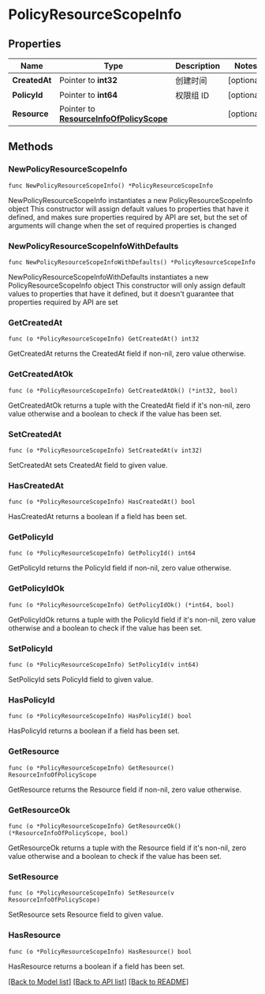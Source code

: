 # PolicyResourceScopeInfo

## Properties

Name | Type | Description | Notes
------------ | ------------- | ------------- | -------------
**CreatedAt** | Pointer to **int32** | 创建时间 | [optional] 
**PolicyId** | Pointer to **int64** | 权限组 ID | [optional] 
**Resource** | Pointer to [**ResourceInfoOfPolicyScope**](ResourceInfoOfPolicyScope.md) |  | [optional] 

## Methods

### NewPolicyResourceScopeInfo

`func NewPolicyResourceScopeInfo() *PolicyResourceScopeInfo`

NewPolicyResourceScopeInfo instantiates a new PolicyResourceScopeInfo object
This constructor will assign default values to properties that have it defined,
and makes sure properties required by API are set, but the set of arguments
will change when the set of required properties is changed

### NewPolicyResourceScopeInfoWithDefaults

`func NewPolicyResourceScopeInfoWithDefaults() *PolicyResourceScopeInfo`

NewPolicyResourceScopeInfoWithDefaults instantiates a new PolicyResourceScopeInfo object
This constructor will only assign default values to properties that have it defined,
but it doesn't guarantee that properties required by API are set

### GetCreatedAt

`func (o *PolicyResourceScopeInfo) GetCreatedAt() int32`

GetCreatedAt returns the CreatedAt field if non-nil, zero value otherwise.

### GetCreatedAtOk

`func (o *PolicyResourceScopeInfo) GetCreatedAtOk() (*int32, bool)`

GetCreatedAtOk returns a tuple with the CreatedAt field if it's non-nil, zero value otherwise
and a boolean to check if the value has been set.

### SetCreatedAt

`func (o *PolicyResourceScopeInfo) SetCreatedAt(v int32)`

SetCreatedAt sets CreatedAt field to given value.

### HasCreatedAt

`func (o *PolicyResourceScopeInfo) HasCreatedAt() bool`

HasCreatedAt returns a boolean if a field has been set.

### GetPolicyId

`func (o *PolicyResourceScopeInfo) GetPolicyId() int64`

GetPolicyId returns the PolicyId field if non-nil, zero value otherwise.

### GetPolicyIdOk

`func (o *PolicyResourceScopeInfo) GetPolicyIdOk() (*int64, bool)`

GetPolicyIdOk returns a tuple with the PolicyId field if it's non-nil, zero value otherwise
and a boolean to check if the value has been set.

### SetPolicyId

`func (o *PolicyResourceScopeInfo) SetPolicyId(v int64)`

SetPolicyId sets PolicyId field to given value.

### HasPolicyId

`func (o *PolicyResourceScopeInfo) HasPolicyId() bool`

HasPolicyId returns a boolean if a field has been set.

### GetResource

`func (o *PolicyResourceScopeInfo) GetResource() ResourceInfoOfPolicyScope`

GetResource returns the Resource field if non-nil, zero value otherwise.

### GetResourceOk

`func (o *PolicyResourceScopeInfo) GetResourceOk() (*ResourceInfoOfPolicyScope, bool)`

GetResourceOk returns a tuple with the Resource field if it's non-nil, zero value otherwise
and a boolean to check if the value has been set.

### SetResource

`func (o *PolicyResourceScopeInfo) SetResource(v ResourceInfoOfPolicyScope)`

SetResource sets Resource field to given value.

### HasResource

`func (o *PolicyResourceScopeInfo) HasResource() bool`

HasResource returns a boolean if a field has been set.


[[Back to Model list]](../README.md#documentation-for-models) [[Back to API list]](../README.md#documentation-for-api-endpoints) [[Back to README]](../README.md)


